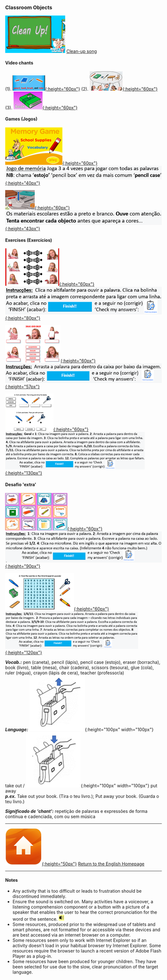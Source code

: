 ### Classroom Objects  
[![clean](/images/clean.png)](https://www.youtube.com/watch?v=RmNCryV6G_M "glue (cola), pencil (lápis), crayon (lápis de cera), pencil case (estojo), ruler (régua), book (livro)") [Clean-up song](https://www.youtube.com/watch?v=RmNCryV6G_M "glue (cola), pencil (lápis), crayon (lápis de cera), pencil case (estojo), ruler (régua), book (livro)")

#### Video chants
(1). [![pbbr](/images/pbbr.PNG){:height="60px"}](https://www.youtube.com/watch?v=MuoJnFq9JwE "pencil (lápis), book (livro), brush (pincel), ruler (régua)") (2). [![kbss](/images/kbss.PNG){:height="60px"}](https://www.youtube.com/watch?v=3Ita5SaY4_4 "pencil (lápis), book (livro), eraser (borracha), pen (caneta), table (mesa), chair (cadeira)") (3). [![mlss](/images/mlss.PNG){:height="60px"}](https://www.youtube.com/watch?v=g7kK989HiRQ "book (livro), chair (cadeira), desk (secretária), pencil case (estojo), pen (caneta), ruler (régua), pencil (lápis), eraser (borracha), clock (relógio), crayon (lápis de cera), scissors (tesoura), sharpener (afiador), stapler (agrafador), teacher (professor/a)")

<!---(2). [![weco](/images/weco.PNG){:height="60px"}](https://www.youtube.com/watch?v=fi0Qe-OLUCM) [Watch the video story.](https://www.youtube.com/watch?v=fi0Qe-OLUCM)-->

<!---(2). [![weco](/images/weco.PNG)](https://www.youtube.com/watch?v=fi0Qe-OLUCM) [Watch the video story.](https://www.youtube.com/watch?v=fi0Qe-OLUCM)-->

#### Games (Jogos)  
[![ssme2](/images/ssme2.PNG){:height="60px"}](https://www.eslgamesplus.com/school-supplies-stationery-vocabulary-esl-memory-game-easy/) [![ssme2b](/images/ssme2b.PNG){:height="40px"}](https://www.eslgamesplus.com/school-supplies-stationery-vocabulary-esl-memory-game-easy/ "pen (caneta), pencil (lápis), pencil box (caixa de lápis=estojo), book (livro), eraser (borracha), ruler (régua), sharpener (afiador)")  

[![find](/images/find.PNG){:height="60px"}](https://www.youtube.com/watch?v=4XvIMPpqPKc) [![findb](/images/findb.PNG){:height="43px"}](https://www.youtube.com/watch?v=4XvIMPpqPKc)  
<!--Listen. Find the object before it appears in colour.-->  

<!---* [![ssme3](/images/ssme3.PNG)](https://www.eslgamesplus.com/school-supplies-stationery-vocabulary-esl-memory-game-beginners/) [Game 2](https://www.eslgamesplus.com/school-supplies-stationery-vocabulary-esl-memory-game-beginners/ "glue (cola), stapler (agrafador), tape (fita cola), school bag (mochila/saco de escola), crayon (lápis de cera), triangle (triângulo), protractor (), calculator (calculador), paper (folha de papel), scissors (tesoura), notebook (caderno)")  
Play three or four times to use all the words.  
Joga três ou quatro vezes para usar todas as palavras.-->

#### Exercises (Exercícios)
[![colvwk1](/images/colvwk1.PNG){:height="60px"}](https://www.liveworksheets.com/worksheets/en/English_as_a_Second_Language_(ESL)/Classroom_objects/Classroom_objects_(listen_and_join)_ku35271nz) [![colvwk1b](/images/colvwk1b.PNG){:height="80px"}](https://www.liveworksheets.com/worksheets/en/English_as_a_Second_Language_(ESL)/Classroom_objects/Classroom_objects_(listen_and_join)_ku35271nz)   
<!---[Compreensão do oral/'Listening'](https://www.liveworksheets.com/worksheets/en/English_as_a_Second_Language_(ESL)/Classroom_objects/Classroom_objects_(listen_and_join)_ku35271nz)-->  

[![colvwk2](/images/colvwk2.PNG){:height="60px"}](https://www.liveworksheets.com/worksheets/en/English_as_a_Second_Language_(ESL)/Classroom_objects/Classroom_objects_(drag_and_drop)_ya35264kt) [![colvwk2b](/images/colvwk2b.PNG){:height="57px"}](https://www.liveworksheets.com/worksheets/en/English_as_a_Second_Language_(ESL)/Classroom_objects/Classroom_objects_(drag_and_drop)_ya35264kt)  
<!---[Leitura/reading](https://www.liveworksheets.com/worksheets/en/English_as_a_Second_Language_(ESL)/Classroom_objects/Classroom_objects_(drag_and_drop)_ya35264kt)-->  

[![colvwk3](/images/colvwk3.PNG){:height="60px"}](https://www.liveworksheets.com/worksheets/en/English_as_a_Second_Language_(ESL)/Classroom_objects/Classroom_objects_hq35966pv) [![colvwk3b](/images/colvwk3b.PNG){:height="130px"}](https://www.liveworksheets.com/worksheets/en/English_as_a_Second_Language_(ESL)/Classroom_objects/Classroom_objects_hq35966pv)  
<!---[Listening/leitura/escrita](https://www.liveworksheets.com/worksheets/en/English_as_a_Second_Language_(ESL)/Classroom_objects/Classroom_objects_hq35966pv)-->  

#### Desafio 'extra'
[![colvwk4](/images/colvwk4.PNG){:height="60px"}](https://www.liveworksheets.com/worksheets/en/English_as_a_Second_Language_(ESL)/Classroom_objects/School_Supplies_(drag_and_drop,_listen,_write,_speak)_jn362lz) [![colvwk4b](/images/colvwk4b.PNG){:height="90px"}](https://www.liveworksheets.com/worksheets/en/English_as_a_Second_Language_(ESL)/Classroom_objects/School_Supplies_(drag_and_drop,_listen,_write,_speak)_jn362lz)  
<!--[Listening/leitura/escrita/oral](https://www.liveworksheets.com/worksheets/en/English_as_a_Second_Language_(ESL)/Classroom_objects/School_Supplies_(drag_and_drop,_listen,_write,_speak)_jn362lz)-->  

[![colvwk5](/images/colvwk5.PNG){:height="60px"}](https://www.liveworksheets.com/worksheets/en/English_as_a_Second_Language_(ESL)/Classroom_objects/Classroom_objects_2_ip35990da)  [![colvwk5b](/images/colvwk5b.PNG){:height="120px"}](https://www.liveworksheets.com/worksheets/en/English_as_a_Second_Language_(ESL)/Classroom_objects/Classroom_objects_2_ip35990da)   
<!--[Listening/leitura/escrita](https://www.liveworksheets.com/worksheets/en/English_as_a_Second_Language_(ESL)/Classroom_objects/Classroom_objects_2_ip35990da)-->  

<!--*REMEMBER* - There's no rush - it doesn't matter how long it takes you to find the pairs.  
*LEMBRA-TE* - Não há pressa - não tem importância o tempo que demoras a encontrar os pares. 

3. Match the words to the pictures: [Part one:](https://learnenglishkids.britishcouncil.org/en/word-games/school-things-1) [![bcss1](/images/bcss1.png)](https://learnenglishkids.britishcouncil.org/en/word-games/school-things-1)[Part two:](https://learnenglishkids.britishcouncil.org/en/word-games/school-things-2) [![bcss2](/images/bcss2.PNG)](https://learnenglishkids.britishcouncil.org/en/word-games/school-things-2)
4. Optional extra challenges / Desafios extras opcionais:  
Do you know your classroom objects and you need an extra challenge? / Já sabes os objectos da sala de aula e precisas de mais um desafio?
* Play the [‘questions’](http://www.mes-games.com/classroom1.phpd) [![tcss](/images/tcss.PNG)](http://www.mes-games.com/classroom1.phpd) and [‘spelling’](http://www.mes-games.com/classroom1.phpd) [![sssp](/images/sssp.PNG)](http://www.mes-games.com/classroom1.phpd) games:/
Joga os jogos: [‘questions’ e ‘spelling’](http://www.mes-games.com/classroom1.phpd)
* [Word search:](https://www.freddiesville.com/games/school-materials-vocabulary-word-search-puzzle-online/) [![cows](/images/cows.PNG)](https://www.freddiesville.com/games/school-materials-vocabulary-word-search-puzzle-online/)
* [Crossword puzzle:](https://www.freddiesville.com/games/school-supplies-vocabulary-crossword-puzzle-online/) [![cocw](/images/cocw.PNG)](https://www.freddiesville.com/games/school-supplies-vocabulary-crossword-puzzle-online/)-->  

***Vocab.:*** pen (caneta), pencil (lápis), pencil case (estojo), eraser (borracha), book (livro), table (mesa), chair (cadeira), scissors (tesoura), glue (cola), ruler (régua), crayon (lápis de cera), teacher (professor/a)  
***Language:*** ![t_out](/images/t_out.gif){:height="100px" width="100px"} take out / ![p_away](/images/p_away.gif){:height="100px" width="100px"} put away  
***p.ex.*** Take out your book. (Tira o teu livro.); Put away your book. (Guarda o teu livro.)  

***Significado de 'chant':*** repetição de palavras e expressões de forma contínua e cadenciada, com ou sem música  

***
[![home](/images/home.png){:height="50px"}](https://english-homework.github.io/KidooLand) [Return to the English Homepage](https://english-homework.github.io/KidooLand)

***
#### Notes
* Any activity that is too difficult or leads to frustration should be discontinued immediately.
* Ensure the sound is switched on. Many activities have a voiceover, a listening comprehension component or a button with a picture of a speaker that enables the user to hear the correct pronunciation for the word or the sentence. ![spkr2](/images/spkr2.PNG)
* Some resources, produced prior to the widespread use of tablets and smart phones, are not formatted for or accessible via these devices and are best accessed via an internet browser on a computer.
* Some resources seem only to work with Internet Explorer so if an activity doesn't load in your habitual browser try Internet Explorer. Some resources require the browser to launch a recent version of Adobe Flash Player as a plug-in.
* Some resources have been produced for younger children. They have been selected for use due to the slow, clear pronunciation of the target language.

